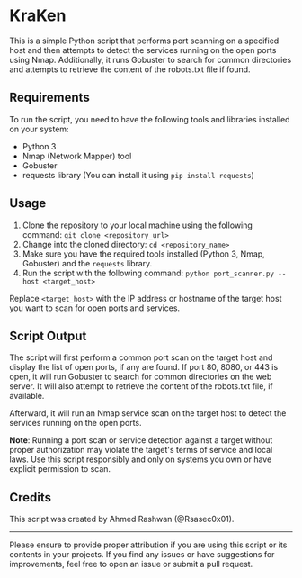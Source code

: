 # KraKen

This is a simple Python script that performs port scanning on a specified host and then attempts to detect the services running on the open ports using Nmap. Additionally, it runs Gobuster to search for common directories and attempts to retrieve the content of the robots.txt file if found.

## Requirements

To run the script, you need to have the following tools and libraries installed on your system:

- Python 3
- Nmap (Network Mapper) tool
- Gobuster
- requests library (You can install it using `pip install requests`)

## Usage

1. Clone the repository to your local machine using the following command: `git clone <repository_url>`
2. Change into the cloned directory: `cd <repository_name>`
3. Make sure you have the required tools installed (Python 3, Nmap, Gobuster) and the `requests` library.
4. Run the script with the following command: `python port_scanner.py --host <target_host>`

Replace `<target_host>` with the IP address or hostname of the target host you want to scan for open ports and services.

## Script Output

The script will first perform a common port scan on the target host and display the list of open ports, if any are found. If port 80, 8080, or 443 is open, it will run Gobuster to search for common directories on the web server. It will also attempt to retrieve the content of the robots.txt file, if available.

Afterward, it will run an Nmap service scan on the target host to detect the services running on the open ports.

**Note**: Running a port scan or service detection against a target without proper authorization may violate the target's terms of service and local laws. Use this script responsibly and only on systems you own or have explicit permission to scan.

## Credits

This script was created by Ahmed Rashwan (@Rsasec0x01).

---

Please ensure to provide proper attribution if you are using this script or its contents in your projects. If you find any issues or have suggestions for improvements, feel free to open an issue or submit a pull request.



